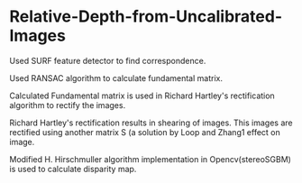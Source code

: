# Relative-Depth-from-Uncalibrated-Images

Used SURF feature detector to find correspondence.

Used RANSAC algorithm to calculate fundamental matrix.

Calculated Fundamental matrix is used in Richard Hartley's rectification algorithm to rectify the images.

Richard Hartley's rectification results in shearing of images. This images are rectified using another matrix S (a solution by Loop and Zhang1 effect on image.

Modified H. Hirschmuller algorithm implementation in Opencv(stereoSGBM) is used to calculate disparity map.
